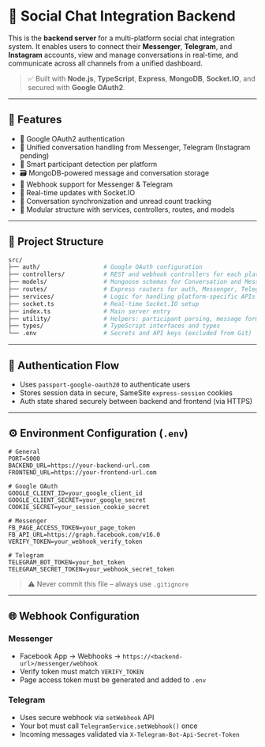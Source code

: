 # 📡 Social Chat Integration Backend

This is the **backend server** for a multi-platform social chat integration system. It enables users to connect their **Messenger**, **Telegram**, and **Instagram** accounts, view and manage conversations in real-time, and communicate across all channels from a unified dashboard.

> ✅ Built with **Node.js**, **TypeScript**, **Express**, **MongoDB**, **Socket.IO**, and secured with **Google OAuth2**.

---

## 🚀 Features

* 🔐 Google OAuth2 authentication
* 💬 Unified conversation handling from Messenger, Telegram (Instagram pending)
* 🧠 Smart participant detection per platform
* 🗃️ MongoDB-powered message and conversation storage
* 📡 Webhook support for Messenger & Telegram
* 🧵 Real-time updates with Socket.IO
* 🔄 Conversation synchronization and unread count tracking
* 📁 Modular structure with services, controllers, routes, and models

---

## 📁 Project Structure

```bash
src/
├── auth/                  # Google OAuth configuration
├── controllers/           # REST and webhook controllers for each platform
├── models/                # Mongoose schemas for Conversation and Message
├── routes/                # Express routers for auth, Messenger, Telegram...
├── services/              # Logic for handling platform-specific APIs
├── socket.ts              # Real-time Socket.IO setup
├── index.ts               # Main server entry
├── utility/               # Helpers: participant parsing, message formatting
├── types/                 # TypeScript interfaces and types
└── .env                   # Secrets and API keys (excluded from Git)
```

---

## 🔐 Authentication Flow

* Uses `passport-google-oauth20` to authenticate users
* Stores session data in secure, SameSite `express-session` cookies
* Auth state shared securely between backend and frontend (via HTTPS)

---

## ⚙️ Environment Configuration (`.env`)

```dotenv
# General
PORT=5000
BACKEND_URL=https://your-backend-url.com
FRONTEND_URL=https://your-frontend-url.com

# Google OAuth
GOOGLE_CLIENT_ID=your_google_client_id
GOOGLE_CLIENT_SECRET=your_google_secret
COOKIE_SECRET=your_session_cookie_secret

# Messenger
FB_PAGE_ACCESS_TOKEN=your_page_token
FB_API_URL=https://graph.facebook.com/v16.0
VERIFY_TOKEN=your_webhook_verify_token

# Telegram
TELEGRAM_BOT_TOKEN=your_bot_token
TELEGRAM_SECRET_TOKEN=your_webhook_secret_token
```

> ⚠️ Never commit this file – always use `.gitignore`

---

## 🌐 Webhook Configuration

### Messenger

* Facebook App → Webhooks → `https://<backend-url>/messenger/webhook`
* Verify token must match `VERIFY_TOKEN`
* Page access token must be generated and added to `.env`

### Telegram

* Uses secure webhook via `setWebhook` API
* Your bot must call `TelegramService.setWebhook()` once
* Incoming messages validated via `X-Telegram-Bot-Api-Secret-Token`
